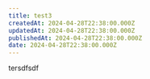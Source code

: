 ```yaml
---
title: test3
createdAt: 2024-04-28T22:38:00.000Z
updatedAt: 2024-04-28T22:38:00.000Z
publishedAt: 2024-04-28T22:38:00.000Z
date: 2024-04-28T22:38:00.000Z
---
```


tersdfsdf
